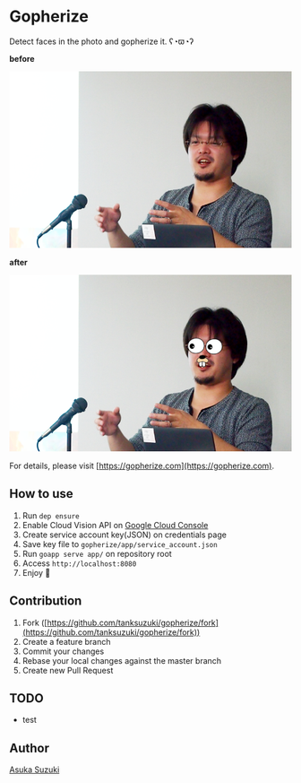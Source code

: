 # Gopherize

Detect faces in the photo and gopherize it. ʕ◔ϖ◔ʔ

__before__

![](doc/tanksuzuki_before.png)

__after__

![](doc/tanksuzuki_after.png)

For details, please visit [https://gopherize.com](https://gopherize.com).

## How to use

1. Run `dep ensure`
1. Enable Cloud Vision API on [Google Cloud Console](https://console.cloud.google.com)
1. Create service account key(JSON) on credentials page
1. Save key file to `gopherize/app/service_account.json`
1. Run `goapp serve app/` on repository root
1. Access `http://localhost:8080`
1. Enjoy :tada:

## Contribution

1. Fork ([https://github.com/tanksuzuki/gopherize/fork](https://github.com/tanksuzuki/gopherize/fork))
1. Create a feature branch
1. Commit your changes
1. Rebase your local changes against the master branch
1. Create new Pull Request

## TODO

* test

## Author

[Asuka Suzuki](https://twitter.com/tanksuzuki)
